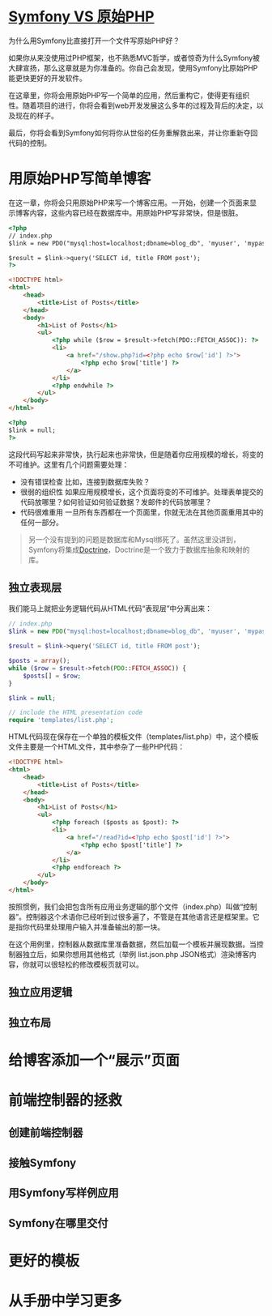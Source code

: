 # [Symfony VS 原始PHP](http://symfony.com/doc/current/book/from_flat_php_to_symfony2.html)

为什么用Symfony比直接打开一个文件写原始PHP好？

如果你从来没使用过PHP框架，也不熟悉MVC哲学，或者惊奇为什么Symfony被大肆宣扬，那么这章就是为你准备的。你自己会发现，使用Symfony比原始PHP能更快更好的开发软件。

在这章里，你将会用原始PHP写一个简单的应用，然后重构它，使得更有组织性。随着项目的进行，你将会看到web开发发展这么多年的过程及背后的决定，以及现在的样子。

最后，你将会看到Symfony如何将你从世俗的任务重解救出来，并让你重新夺回代码的控制。

# 用原始PHP写简单博客
在这一章，你将会只用原始PHP来写一个博客应用。一开始，创建一个页面来显示博客内容，这些内容已经在数据库中。用原始PHP写非常快，但是很脏。
```html
<?php
// index.php
$link = new PDO("mysql:host=localhost;dbname=blog_db", 'myuser', 'mypassword');

$result = $link->query('SELECT id, title FROM post');
?>

<!DOCTYPE html>
<html>
    <head>
        <title>List of Posts</title>
    </head>
    <body>
        <h1>List of Posts</h1>
        <ul>
            <?php while ($row = $result->fetch(PDO::FETCH_ASSOC)): ?>
            <li>
                <a href="/show.php?id=<?php echo $row['id'] ?>">
                    <?php echo $row['title'] ?>
                </a>
            </li>
            <?php endwhile ?>
        </ul>
    </body>
</html>

<?php
$link = null;
?>
```
这段代码写起来非常快，执行起来也非常快，但是随着你应用规模的增长，将变的不可维护。这里有几个问题需要处理：
- 没有错误检查 比如，连接到数据库失败？
- 很弱的组织性 如果应用规模增长，这个页面将变的不可维护。处理表单提交的代码放哪里？如何验证如何验证数据？发邮件的代码放哪里？
- 代码很难重用 一旦所有东西都在一个页面里，你就无法在其他页面重用其中的任何一部分。

> 另一个没有提到的问题是数据库和Mysql绑死了。虽然这里没讲到，Symfony将集成[Doctrine](http://www.doctrine-project.org/)，Doctrine是一个致力于数据库抽象和映射的库。

## 独立表现层
我们能马上就把业务逻辑代码从HTML代码“表现层”中分离出来：
```php
// index.php
$link = new PDO("mysql:host=localhost;dbname=blog_db", 'myuser', 'mypassword');

$result = $link->query('SELECT id, title FROM post');

$posts = array();
while ($row = $result->fetch(PDO::FETCH_ASSOC)) {
    $posts[] = $row;
}

$link = null;

// include the HTML presentation code
require 'templates/list.php';
```
HTML代码现在保存在一个单独的模板文件（templates/list.php）中，这个模板文件主要是一个HTML文件，其中参杂了一些PHP代码：
```html
<!DOCTYPE html>
<html>
    <head>
        <title>List of Posts</title>
    </head>
    <body>
        <h1>List of Posts</h1>
        <ul>
            <?php foreach ($posts as $post): ?>
            <li>
                <a href="/read?id=<?php echo $post['id'] ?>">
                    <?php echo $post['title'] ?>
                </a>
            </li>
            <?php endforeach ?>
        </ul>
    </body>
</html>
```
按照惯例，我们会把包含所有应用业务逻辑的那个文件（index.php）叫做“控制器”。控制器这个术语你已经听到过很多遍了，不管是在其他语言还是框架里。它是指你代码里处理用户输入并准备输出的那一块。

在这个用例里，控制器从数据库里准备数据，然后加载一个模板并展现数据。当控制器独立后，如果你想用其他格式（举例 list.json.php JSON格式）渲染博客内容，你就可以很轻松的修改模板页就可以。

## 独立应用逻辑

## 独立布局

# 给博客添加一个“展示”页面

# 前端控制器的拯救

## 创建前端控制器

## 接触Symfony

## 用Symfony写样例应用

## Symfony在哪里交付

# 更好的模板

# 从手册中学习更多
